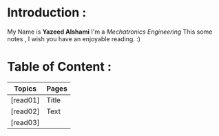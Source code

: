 # Introduction :
My Name is **Yazeed Alshami** I'm a *Mechatronics Engineering* 
This some notes , I wish you have an enjoyable reading. :)
# Table of Content :

| Topics      | Pages       |
| ----------- | ----------- |
| [read01]      | Title       |
| [read02]      | Text        |
| [read03]     |              |